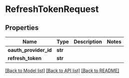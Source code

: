 # RefreshTokenRequest

## Properties
Name | Type | Description | Notes
------------ | ------------- | ------------- | -------------
**oauth_provider_id** | **str** |  | 
**refresh_token** | **str** |  | 

[[Back to Model list]](../README.md#documentation-for-models) [[Back to API list]](../README.md#documentation-for-api-endpoints) [[Back to README]](../README.md)


